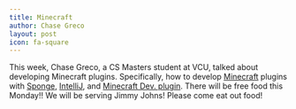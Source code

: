 ```yaml
---
title: Minecraft
author: Chase Greco
layout: post
icon: fa-square
---
```

This week, Chase Greco, a CS Masters student at VCU, talked about developing Minecraft plugins.
Specifically, how to develop [Minecraft](https://minecraft.net/en-us/) plugins with [Sponge](https://www.spongepowered.org/), [IntelliJ](https://www.jetbrains.com/idea/), and [Minecraft Dev. plugin](https://plugins.jetbrains.com/plugin/8327-minecraft-development).
There will be free food this Monday!! We will be serving Jimmy Johns! Please come eat out food!
